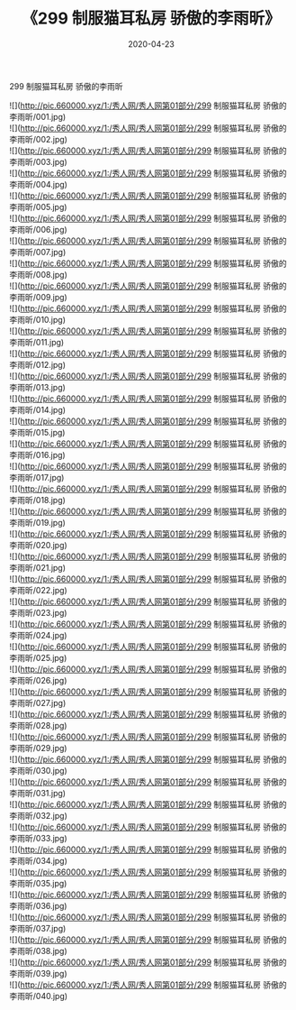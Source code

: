 ﻿---
layout: post
title:  《299 制服猫耳私房 骄傲的李雨昕》
date:   2020-04-23
img: http://pic.660000.xyz/1:/秀人网/秀人网第01部分/299 制服猫耳私房 骄傲的李雨昕/000.jpg
categories: [美女, 清纯, 唯美]
---

299 制服猫耳私房 骄傲的李雨昕

  ![](http://pic.660000.xyz/1:/秀人网/秀人网第01部分/299 制服猫耳私房 骄傲的李雨昕/001.jpg) <br> ![](http://pic.660000.xyz/1:/秀人网/秀人网第01部分/299 制服猫耳私房 骄傲的李雨昕/002.jpg) <br> ![](http://pic.660000.xyz/1:/秀人网/秀人网第01部分/299 制服猫耳私房 骄傲的李雨昕/003.jpg) <br> ![](http://pic.660000.xyz/1:/秀人网/秀人网第01部分/299 制服猫耳私房 骄傲的李雨昕/004.jpg) <br> ![](http://pic.660000.xyz/1:/秀人网/秀人网第01部分/299 制服猫耳私房 骄傲的李雨昕/005.jpg) <br> ![](http://pic.660000.xyz/1:/秀人网/秀人网第01部分/299 制服猫耳私房 骄傲的李雨昕/006.jpg) <br> ![](http://pic.660000.xyz/1:/秀人网/秀人网第01部分/299 制服猫耳私房 骄傲的李雨昕/007.jpg) <br> ![](http://pic.660000.xyz/1:/秀人网/秀人网第01部分/299 制服猫耳私房 骄傲的李雨昕/008.jpg) <br> ![](http://pic.660000.xyz/1:/秀人网/秀人网第01部分/299 制服猫耳私房 骄傲的李雨昕/009.jpg) <br> ![](http://pic.660000.xyz/1:/秀人网/秀人网第01部分/299 制服猫耳私房 骄傲的李雨昕/010.jpg) <br> ![](http://pic.660000.xyz/1:/秀人网/秀人网第01部分/299 制服猫耳私房 骄傲的李雨昕/011.jpg) <br> ![](http://pic.660000.xyz/1:/秀人网/秀人网第01部分/299 制服猫耳私房 骄傲的李雨昕/012.jpg) <br> ![](http://pic.660000.xyz/1:/秀人网/秀人网第01部分/299 制服猫耳私房 骄傲的李雨昕/013.jpg) <br> ![](http://pic.660000.xyz/1:/秀人网/秀人网第01部分/299 制服猫耳私房 骄傲的李雨昕/014.jpg) <br> ![](http://pic.660000.xyz/1:/秀人网/秀人网第01部分/299 制服猫耳私房 骄傲的李雨昕/015.jpg) <br> ![](http://pic.660000.xyz/1:/秀人网/秀人网第01部分/299 制服猫耳私房 骄傲的李雨昕/016.jpg) <br> ![](http://pic.660000.xyz/1:/秀人网/秀人网第01部分/299 制服猫耳私房 骄傲的李雨昕/017.jpg) <br> ![](http://pic.660000.xyz/1:/秀人网/秀人网第01部分/299 制服猫耳私房 骄傲的李雨昕/018.jpg) <br> ![](http://pic.660000.xyz/1:/秀人网/秀人网第01部分/299 制服猫耳私房 骄傲的李雨昕/019.jpg) <br> ![](http://pic.660000.xyz/1:/秀人网/秀人网第01部分/299 制服猫耳私房 骄傲的李雨昕/020.jpg) <br> ![](http://pic.660000.xyz/1:/秀人网/秀人网第01部分/299 制服猫耳私房 骄傲的李雨昕/021.jpg) <br> ![](http://pic.660000.xyz/1:/秀人网/秀人网第01部分/299 制服猫耳私房 骄傲的李雨昕/022.jpg) <br> ![](http://pic.660000.xyz/1:/秀人网/秀人网第01部分/299 制服猫耳私房 骄傲的李雨昕/023.jpg) <br> ![](http://pic.660000.xyz/1:/秀人网/秀人网第01部分/299 制服猫耳私房 骄傲的李雨昕/024.jpg) <br> ![](http://pic.660000.xyz/1:/秀人网/秀人网第01部分/299 制服猫耳私房 骄傲的李雨昕/025.jpg) <br> ![](http://pic.660000.xyz/1:/秀人网/秀人网第01部分/299 制服猫耳私房 骄傲的李雨昕/026.jpg) <br> ![](http://pic.660000.xyz/1:/秀人网/秀人网第01部分/299 制服猫耳私房 骄傲的李雨昕/027.jpg) <br> ![](http://pic.660000.xyz/1:/秀人网/秀人网第01部分/299 制服猫耳私房 骄傲的李雨昕/028.jpg) <br> ![](http://pic.660000.xyz/1:/秀人网/秀人网第01部分/299 制服猫耳私房 骄傲的李雨昕/029.jpg) <br> ![](http://pic.660000.xyz/1:/秀人网/秀人网第01部分/299 制服猫耳私房 骄傲的李雨昕/030.jpg) <br> ![](http://pic.660000.xyz/1:/秀人网/秀人网第01部分/299 制服猫耳私房 骄傲的李雨昕/031.jpg) <br> ![](http://pic.660000.xyz/1:/秀人网/秀人网第01部分/299 制服猫耳私房 骄傲的李雨昕/032.jpg) <br> ![](http://pic.660000.xyz/1:/秀人网/秀人网第01部分/299 制服猫耳私房 骄傲的李雨昕/033.jpg) <br> ![](http://pic.660000.xyz/1:/秀人网/秀人网第01部分/299 制服猫耳私房 骄傲的李雨昕/034.jpg) <br> ![](http://pic.660000.xyz/1:/秀人网/秀人网第01部分/299 制服猫耳私房 骄傲的李雨昕/035.jpg) <br> ![](http://pic.660000.xyz/1:/秀人网/秀人网第01部分/299 制服猫耳私房 骄傲的李雨昕/036.jpg) <br> ![](http://pic.660000.xyz/1:/秀人网/秀人网第01部分/299 制服猫耳私房 骄傲的李雨昕/037.jpg) <br> ![](http://pic.660000.xyz/1:/秀人网/秀人网第01部分/299 制服猫耳私房 骄傲的李雨昕/038.jpg) <br> ![](http://pic.660000.xyz/1:/秀人网/秀人网第01部分/299 制服猫耳私房 骄傲的李雨昕/039.jpg) <br> ![](http://pic.660000.xyz/1:/秀人网/秀人网第01部分/299 制服猫耳私房 骄傲的李雨昕/040.jpg) <br>